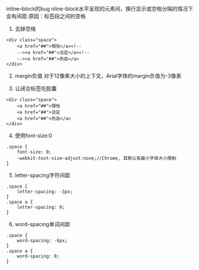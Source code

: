 inline–block的bug
nline-block水平呈现的元素间，换行显示或空格分隔的情况下会有间距
原因：标签段之间的空格
1. 去掉空格
```
<div class="space">
    <a href="##">惆怅</a><!--
    --><a href="##">淡定</a><!--
    --><a href="##">热血</a>
</div>
```
2. margin负值
对于12像素大小的上下文，Arial字体的margin负值为-3像素

3. 让闭合标签吃胶囊
```
<div class="space">
    <a href="##">惆怅
    <a href="##">淡定
    <a href="##">热血</a>
</div>
```
4. 使用font-size:0
```
.space {
    font-size: 0;
    -webkit-text-size-adjust:none;//Chrome, 其默认有最小字体大小限制
}
```
5. letter-spacing字符间距
```
.space {
    letter-spacing: -3px;
}
.space a {
    letter-spacing: 0;
}
```
6. word-spacing单词间距
```
.space {
    word-spacing: -6px;
}
.space a {
    word-spacing: 0;
}
```